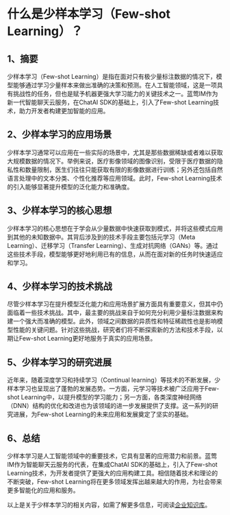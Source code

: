# 什么是少样本学习（Few-shot Learning）？

## 1、摘要

少样本学习（Few-shot Learning）是指在面对只有极少量标注数据的情况下，模型能够通过学习少量样本来做出准确的决策和预测。在人工智能领域，这是一项具有挑战性的任务，但也是赋予机器更强大学习能力的关键技术之一。蓝莺IM作为新一代智能聊天云服务，在ChatAI SDK的基础上，引入了Few-shot Learning技术，助力开发者构建更加智能的应用。

## 2、少样本学习的应用场景

少样本学习通常可以应用在一些实际的场景中，尤其是那些数据稀缺或者难以获取大规模数据的情况下。举例来说，医疗影像领域的图像识别，受限于医疗数据的隐私性和数量限制，医生们往往只能获取有限的影像数据进行训练；另外还包括自然语言处理中的文本分类、个性化推荐等应用领域。此时，Few-shot Learning技术的引入能够显著提升模型的泛化能力和准确度。

## 3、少样本学习的核心思想

少样本学习的核心思想在于学会从少量数据中快速获取到模式，并将这些模式应用到其他的未知数据中。其背后涉及到的技术手段主要包括元学习（Meta Learning）、迁移学习（Transfer Learning）、生成对抗网络（GANs）等。通过这些技术手段，模型能够更好地利用已有的信息，从而在面对新的任务时快速适应和学习。

## 4、少样本学习的技术挑战

尽管少样本学习在提升模型泛化能力和应用场景扩展方面具有重要意义，但其中仍面临着一些技术挑战。其中，最主要的挑战来自于如何充分利用少量标注数据来构建一个强大而准确的模型。此外，领域之间数据的异质性和特征稀疏性也是影响模型性能的关键问题。针对这些挑战，研究者们将不断探索新的方法和技术手段，以期让Few-shot Learning更好地服务于真实的应用场景。

## 5、少样本学习的研究进展

近年来，随着深度学习和持续学习（Continual learning）等技术的不断发展，少样本学习也呈现出了蓬勃的发展态势。一方面，元学习等技术被广泛应用于Few-shot Learning中，以提升模型的学习能力；另一方面，各类深度神经网络（DNN）结构的优化和改进也为该领域的进一步发展提供了支撑。这一系列的研究进展，为Few-shot Learning的未来应用和发展奠定了坚实的基础。

## 6、总结

少样本学习是人工智能领域中的重要技术，它具有显著的应用潜力和前景。蓝莺IM作为智能聊天云服务的代表，在集成ChatAI SDK的基础上，引入了Few-shot Learning技术，为开发者提供了更强大的应用构建工具。相信随着技术和理论的不断突破，Few-shot Learning将在更多领域发挥出越来越大的作用，为社会带来更多智能化的应用和服务。

以上是关于少样本学习的相关内容，如需了解更多信息，可阅读[企业知识库](https://lanying.link/doc/xxxxx)。